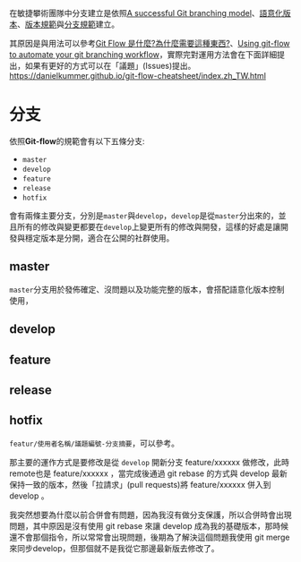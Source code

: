 在敏捷攀術團隊中分支建立是依照[A successful Git branching model](https://nvie.com/posts/a-successful-git-branching-model/)、[語意化版本](https://semver.org/lang/zh-TW/)、[版本規範](./分支規範.md)與[分支規範](./Branch.md)建立。  

其原因是與用法可以參考[Git Flow 是什麼?為什麼需要這種東西?](https://gitbook.tw/chapters/gitflow/why-need-git-flow.html)、[Using git-flow to automate your git branching workflow](https://jeffkreeftmeijer.com/git-flow/)，實際完對運用方法會在下面詳細提出，如果有更好的方式可以在「議題」(Issues)提出。  
https://danielkummer.github.io/git-flow-cheatsheet/index.zh_TW.html
# 分支
依照**Git-flow**的規範會有以下五條分支:
- `master`
- `develop`
- `feature`
- `release`
- `hotfix`

會有兩條主要分支，分別是`master`與`develop`，`develop`是從`master`分出來的，並且所有的修改與變更都要在`develop`上變更所有的修改與開發，這樣的好處是讓開發與穩定版本是分開，適合在公開的社群使用。

## master
`master`分支用於發佈確定、沒問題以及功能完整的版本，會搭配語意化版本控制使用，

## develop

## feature

## release

## hotfix

 `featur/使用者名稱/議題編號-分支摘要`，可以參考。

那主要的運作方式是要修改是從 `develop` 開新分支 feature/xxxxxx 做修改，此時remote也是 feature/xxxxxx ，當完成後通過 git rebase 的方式與 develop 最新保持一致的版本，然後「拉請求」(pull requests)將 feature/xxxxxx 併入到 develop 。

我突然想要為什麼以前合併會有問題，因為我沒有做分支保護，所以合併時會出現問題，其中原因是沒有使用 git rebase 來讓 develop 成為我的基礎版本，那時候還不會那個指令，所以常常會出現問題，後期為了解決這個問題我使用 git merge 來同步develop，但那個就不是我從它那邊最新版去修改了。
